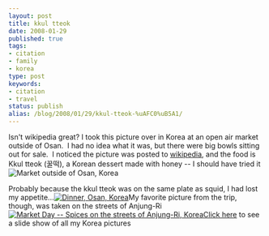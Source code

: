 ```yaml
---
layout: post
title: kkul tteok
date: 2008-01-29
published: true
tags:
- citation
- family
- korea
type: post
keywords:
- citation
- travel
status: publish
alias: /blog/2008/01/29/kkul-tteok-%uAFC0%uB5A1/
---
```

Isn't wikipedia great?  I took this picture over in Korea at an open air market outside of Osan.  I had no idea what it was, but there were big bowls sitting out for sale.  I noticed the picture was posted to [wikipedia](http://en.wikipedia.org/wiki/Tteok), and the food is Kkul tteok (꿀떡), a Korean dessert made with honey -- I should have tried it![![Market outside of Osan, Korea](http://media.eick.us/2011/05/512128274_0349caffdd.jpg)](http://www.flickr.com/photos/andreweick/512128274/ "Market outside of Osan, Korea by AndrewEick, on Flickr")

Probably because the kkul tteok was on the same plate as squid, I had lost my appetite...[![Dinner, Osan, Korea](http://media.eick.us/2011/05/512176049_8ff7c3d50b.jpg)](http://www.flickr.com/photos/andreweick/512176049/ "Dinner, Osan, Korea by AndrewEick, on Flickr")My favorite picture from the trip, though, was taken on the streets of Anjung-Ri[![Market Day -- Spices on the streets of Anjung-Ri, Korea](http://media.eick.us/2011/05/512156955_ac0ca56f82.jpg)](http://www.flickr.com/photos/andreweick/512156955/ "Market Day -- Spices on the streets of Anjung-Ri, Korea by AndrewEick, on Flickr")[Click here](http://www.flickr.com/photos/andreweick/tags/korea/show/) to see a slide show of all my Korea pictures
